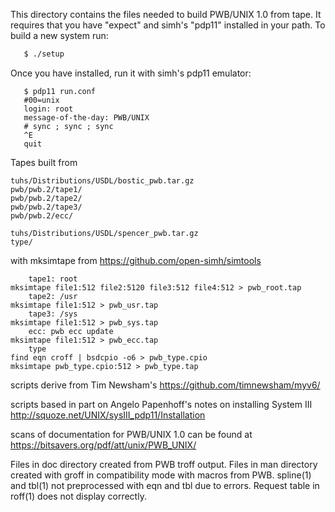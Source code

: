 This directory contains the files needed to build PWB/UNIX 1.0 from
tape.  It requires that you have "expect" and simh's "pdp11"
installed in your path.  To build a new system run:

```sh
   $ ./setup
```

Once you have installed, run it with simh's pdp11 emulator:

```
   $ pdp11 run.conf
   #00=unix
   login: root
   message-of-the-day: PWB/UNIX
   # sync ; sync ; sync
   ^E
   quit
```

Tapes built from

```
tuhs/Distributions/USDL/bostic_pwb.tar.gz
pwb/pwb.2/tape1/
pwb/pwb.2/tape2/
pwb/pwb.2/tape3/
pwb/pwb.2/ecc/

tuhs/Distributions/USDL/spencer_pwb.tar.gz
type/
```

with mksimtape from
https://github.com/open-simh/simtools

```
	tape1: root
mksimtape file1:512 file2:5120 file3:512 file4:512 > pwb_root.tap
	tape2: /usr
mksimtape file1:512 > pwb_usr.tap
	tape3: /sys
mksimtape file1:512 > pwb_sys.tap
	ecc: pwb ecc update
mksimtape file1:512 > pwb_ecc.tap
	type
find eqn croff | bsdcpio -o6 > pwb_type.cpio
mksimtape pwb_type.cpio:512 > pwb_type.tap
```

scripts derive from Tim Newsham's
https://github.com/timnewsham/myv6/

scripts based in part on Angelo Papenhoff's notes
on installing System III
http://squoze.net/UNIX/sysIII_pdp11/Installation

scans of documentation for PWB/UNIX 1.0 can be found at
https://bitsavers.org/pdf/att/unix/PWB_UNIX/

Files in doc directory created from PWB troff output.
Files in man directory created with groff in compatibility
mode with macros from PWB.  spline(1) and tbl(1) not preprocessed
with eqn and tbl due to errors.  Request table in roff(1) does
not display correctly.
